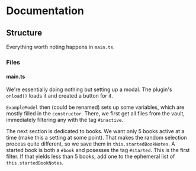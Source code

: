 # Documentation

## Structure

Everything worth noting happens in `main.ts`.

### Files

#### main.ts

We're essentially doing nothing but setting up a modal. The plugin's `onload()` loads it and created a button for it.

`ExampleModel` then (could be renamed) sets up some variables, which are mostly filled in the `constructor`. There, we first get all files from the vault, immediately filtering any with the tag `#inactive`.

The next section is dedicated to books. We want only 5 books active at a time (make this a setting at some point). That makes the random selection process quite different, so we save them in `this.startedBookNotes`. A started book is both a `#book` and posesses the tag `#started`. This is the first filter. If that yields less than 5 books, add one to the ephemeral list of `this.startedBookNotes`.
